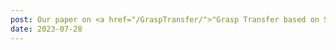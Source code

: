 ```yaml
---
post: Our paper on <a href="/GraspTransfer/">"Grasp Transfer based on Self-Aligning Implicit Representations of Local Surfaces"</a> has been accepted for publication in IEEE Robotics and Automation Letters (RA-L), July 2023.
date: 2023-07-28
---
```

